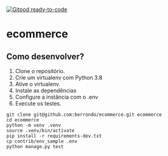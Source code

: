 [![Gitpod ready-to-code](https://img.shields.io/badge/Gitpod-ready--to--code-blue?logo=gitpod)](https://gitpod.io/#https://github.com/berrondo/ecommerce)

# ecommerce

## Como desenvolver?

1. Clone o repositório.
2. Crie um virtualenv com Python 3.8
3. Ative o virtualenv.
4. Instale as dependências
5. Configure a instância com o .env
6. Execute os testes.

```console
git clone git@github.com:berrondo/ecommerce.git ecommerce
cd ecommerce
python -m venv .venv
source .venv/bin/activate
pip install -r requirements-dev.txt
cp contrib/env_sample .env
python manage.py test
```
